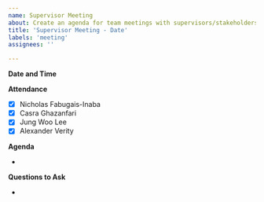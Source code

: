 ```yaml
---
name: Supervisor Meeting
about: Create an agenda for team meetings with supervisors/stakeholders.
title: 'Supervisor Meeting - Date'
labels: 'meeting'
assignees: ''

---
```


**Date and Time**

**Attendance**

- [x] Nicholas Fabugais-Inaba
- [x] Casra Ghazanfari
- [x] Jung Woo Lee
- [x] Alexander Verity

**Agenda**

- 

**Questions to Ask**

-
